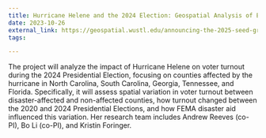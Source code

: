 ```yaml
---
title: Hurricane Helene and the 2024 Election: Geospatial Analysis of Electoral Disruptions in Hurricane-Affected States
date: 2023-10-26
external_link: https://geospatial.wustl.edu/announcing-the-2025-seed-grant-recipients/
tags:

---
```


  The project will analyze the impact of Hurricane Helene on voter turnout during the 2024 Presidential Election, focusing on counties affected by the hurricane in North Carolina, South         Carolina, Georgia, Tennessee, and Florida. Specifically, it will assess spatial variation in voter turnout between disaster-affected and non-affected counties, how turnout changed between     the 2020 and 2024 Presidential Elections, and how FEMA disaster aid influenced this variation. Her research team includes Andrew Reeves (co-PI), Bo Li (co-PI), and Kristin Foringer.

<!--more-->
